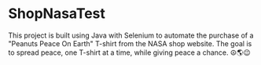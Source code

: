 # ShopNasaTest
This project is built using Java with Selenium to automate the purchase of a "Peanuts Peace On Earth" T-shirt from the NASA shop website. The goal is to spread peace, one T-shirt at a time, while giving peace a chance. ☮️🌎😉
